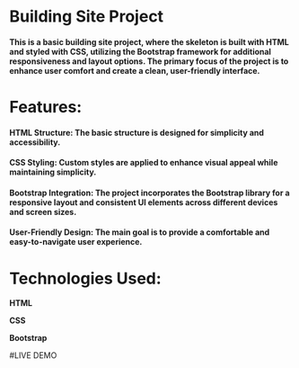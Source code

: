 # Building Site Project

<h4>This is a basic building site project, where the skeleton is built with HTML and styled with CSS, utilizing the Bootstrap framework for additional responsiveness and layout options. The primary focus of the project is to enhance user comfort and create a clean, user-friendly interface.</h4>

<h1>Features:</h1>

<h4><b>HTML Structure:</b> The basic structure is designed for simplicity and accessibility.</h4>

<h4><b>CSS Styling:</b> Custom styles are applied to enhance visual appeal while maintaining simplicity.</h4>

<h4><b>Bootstrap Integration:</b> The project incorporates the Bootstrap library for a responsive layout and consistent UI elements across different devices and screen sizes.</h4>

<h4><b>User-Friendly Design:</b> The main goal is to provide a comfortable and easy-to-navigate user experience.</h4>

<h1>Technologies Used:</h1>
<b>HTML

CSS

Bootstrap</b>

#LIVE DEMO

![]()